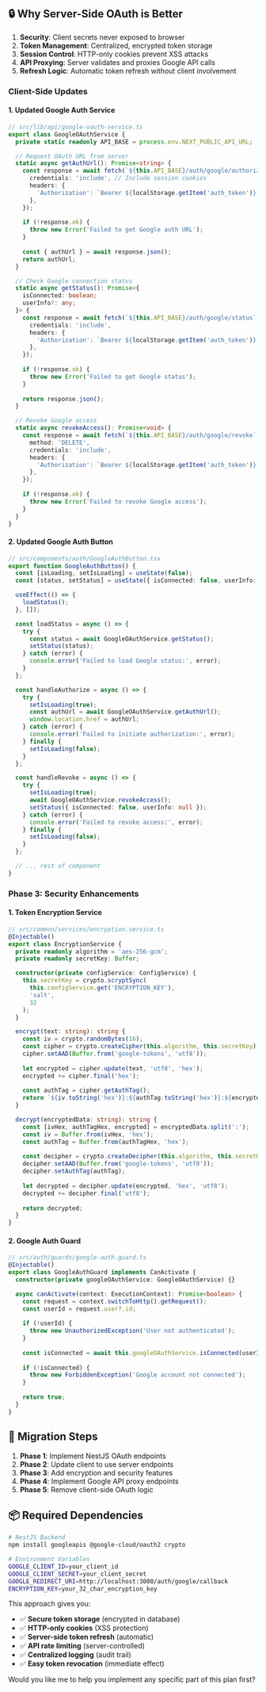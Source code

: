 ## 🔒 **Why Server-Side OAuth is Better**

1. **Security**: Client secrets never exposed to browser
2. **Token Management**: Centralized, encrypted token storage
3. **Session Control**: HTTP-only cookies prevent XSS attacks
4. **API Proxying**: Server validates and proxies Google API calls
5. **Refresh Logic**: Automatic token refresh without client involvement

### **Client-Side Updates**

#### 1. **Updated Google Auth Service**
```typescript
// src/lib/api/google-oauth-service.ts
export class GoogleOAuthService {
  private static readonly API_BASE = process.env.NEXT_PUBLIC_API_URL;

  // Request OAuth URL from server
  static async getAuthUrl(): Promise<string> {
    const response = await fetch(`${this.API_BASE}/auth/google/authorize`, {
      credentials: 'include', // Include session cookies
      headers: {
        'Authorization': `Bearer ${localStorage.getItem('auth_token')}`,
      },
    });
    
    if (!response.ok) {
      throw new Error('Failed to get Google auth URL');
    }
    
    const { authUrl } = await response.json();
    return authUrl;
  }

  // Check Google connection status
  static async getStatus(): Promise<{
    isConnected: boolean;
    userInfo?: any;
  }> {
    const response = await fetch(`${this.API_BASE}/auth/google/status`, {
      credentials: 'include',
      headers: {
        'Authorization': `Bearer ${localStorage.getItem('auth_token')}`,
      },
    });
    
    if (!response.ok) {
      throw new Error('Failed to get Google status');
    }
    
    return response.json();
  }

  // Revoke Google access
  static async revokeAccess(): Promise<void> {
    const response = await fetch(`${this.API_BASE}/auth/google/revoke`, {
      method: 'DELETE',
      credentials: 'include',
      headers: {
        'Authorization': `Bearer ${localStorage.getItem('auth_token')}`,
      },
    });
    
    if (!response.ok) {
      throw new Error('Failed to revoke Google access');
    }
  }
}
```

#### 2. **Updated Google Auth Button**
```typescript
// src/components/auth/GoogleAuthButton.tsx
export function GoogleAuthButton() {
  const [isLoading, setIsLoading] = useState(false);
  const [status, setStatus] = useState({ isConnected: false, userInfo: null });

  useEffect(() => {
    loadStatus();
  }, []);

  const loadStatus = async () => {
    try {
      const status = await GoogleOAuthService.getStatus();
      setStatus(status);
    } catch (error) {
      console.error('Failed to load Google status:', error);
    }
  };

  const handleAuthorize = async () => {
    try {
      setIsLoading(true);
      const authUrl = await GoogleOAuthService.getAuthUrl();
      window.location.href = authUrl;
    } catch (error) {
      console.error('Failed to initiate authorization:', error);
    } finally {
      setIsLoading(false);
    }
  };

  const handleRevoke = async () => {
    try {
      setIsLoading(true);
      await GoogleOAuthService.revokeAccess();
      setStatus({ isConnected: false, userInfo: null });
    } catch (error) {
      console.error('Failed to revoke access:', error);
    } finally {
      setIsLoading(false);
    }
  };

  // ... rest of component
}
```

### **Phase 3: Security Enhancements**

#### 1. **Token Encryption Service**
```typescript
// src/common/services/encryption.service.ts
@Injectable()
export class EncryptionService {
  private readonly algorithm = 'aes-256-gcm';
  private readonly secretKey: Buffer;

  constructor(private configService: ConfigService) {
    this.secretKey = crypto.scryptSync(
      this.configService.get('ENCRYPTION_KEY'),
      'salt',
      32
    );
  }

  encrypt(text: string): string {
    const iv = crypto.randomBytes(16);
    const cipher = crypto.createCipher(this.algorithm, this.secretKey);
    cipher.setAAD(Buffer.from('google-tokens', 'utf8'));
    
    let encrypted = cipher.update(text, 'utf8', 'hex');
    encrypted += cipher.final('hex');
    
    const authTag = cipher.getAuthTag();
    return `${iv.toString('hex')}:${authTag.toString('hex')}:${encrypted}`;
  }

  decrypt(encryptedData: string): string {
    const [ivHex, authTagHex, encrypted] = encryptedData.split(':');
    const iv = Buffer.from(ivHex, 'hex');
    const authTag = Buffer.from(authTagHex, 'hex');
    
    const decipher = crypto.createDecipher(this.algorithm, this.secretKey);
    decipher.setAAD(Buffer.from('google-tokens', 'utf8'));
    decipher.setAuthTag(authTag);
    
    let decrypted = decipher.update(encrypted, 'hex', 'utf8');
    decrypted += decipher.final('utf8');
    
    return decrypted;
  }
}
```

#### 2. **Google Auth Guard**
```typescript
// src/auth/guards/google-auth.guard.ts
@Injectable()
export class GoogleAuthGuard implements CanActivate {
  constructor(private googleOAuthService: GoogleOAuthService) {}

  async canActivate(context: ExecutionContext): Promise<boolean> {
    const request = context.switchToHttp().getRequest();
    const userId = request.user?.id;
    
    if (!userId) {
      throw new UnauthorizedException('User not authenticated');
    }
    
    const isConnected = await this.googleOAuthService.isConnected(userId);
    
    if (!isConnected) {
      throw new ForbiddenException('Google account not connected');
    }
    
    return true;
  }
}
```

## 🔄 **Migration Steps**

1. **Phase 1**: Implement NestJS OAuth endpoints
2. **Phase 2**: Update client to use server endpoints
3. **Phase 3**: Add encryption and security features
4. **Phase 4**: Implement Google API proxy endpoints
5. **Phase 5**: Remove client-side OAuth logic

## 📦 **Required Dependencies**

```bash
# NestJS Backend
npm install googleapis @google-cloud/oauth2 crypto

# Environment Variables
GOOGLE_CLIENT_ID=your_client_id
GOOGLE_CLIENT_SECRET=your_client_secret
GOOGLE_REDIRECT_URI=http://localhost:3000/auth/google/callback
ENCRYPTION_KEY=your_32_char_encryption_key
```

This approach gives you:
- ✅ **Secure token storage** (encrypted in database)
- ✅ **HTTP-only cookies** (XSS protection)
- ✅ **Server-side token refresh** (automatic)
- ✅ **API rate limiting** (server-controlled)
- ✅ **Centralized logging** (audit trail)
- ✅ **Easy token revocation** (immediate effect)

Would you like me to help you implement any specific part of this plan first?
